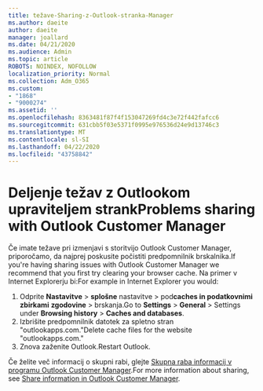 ```yaml
---
title: težave-Sharing-z-Outlook-stranka-Manager
ms.author: daeite
author: daeite
manager: joallard
ms.date: 04/21/2020
ms.audience: Admin
ms.topic: article
ROBOTS: NOINDEX, NOFOLLOW
localization_priority: Normal
ms.collection: Adm_O365
ms.custom:
- "1868"
- "9000274"
ms.assetid: ''
ms.openlocfilehash: 8363481f87f4f153047269fd4c3e72f442fafcc6
ms.sourcegitcommit: 631cbb5f03e5371f0995e976536d24e9d13746c3
ms.translationtype: MT
ms.contentlocale: sl-SI
ms.lasthandoff: 04/22/2020
ms.locfileid: "43758842"
---
```

# <a name="problems-sharing-with-outlook-customer-manager"></a><span data-ttu-id="d6459-102">Deljenje težav z Outlookom upraviteljem strank</span><span class="sxs-lookup"><span data-stu-id="d6459-102">Problems sharing with Outlook Customer Manager</span></span>

<span data-ttu-id="d6459-103">Če imate težave pri izmenjavi s storitvijo Outlook Customer Manager, priporočamo, da najprej poskusite počistiti predpomnilnik brskalnika.</span><span class="sxs-lookup"><span data-stu-id="d6459-103">If you're having sharing issues with Outlook Customer Manager we recommend that you first try clearing your browser cache.</span></span> <span data-ttu-id="d6459-104">Na primer v Internet Explorerju bi:</span><span class="sxs-lookup"><span data-stu-id="d6459-104">For example in Internet Explorer you would:</span></span>

1. <span data-ttu-id="d6459-105">Odprite **Nastavitve** > **splošne** nastavitve > pod**caches in podatkovnimi zbirkami** **zgodovine** > brskanja.</span><span class="sxs-lookup"><span data-stu-id="d6459-105">Go to **Settings** > **General** > Settings under **Browsing history** > **Caches and databases**.</span></span>
2. <span data-ttu-id="d6459-106">Izbrišite predpomnilnik datotek za spletno stran "outlookapps.com."</span><span class="sxs-lookup"><span data-stu-id="d6459-106">Delete cache files for the website "outlookapps.com."</span></span>
3. <span data-ttu-id="d6459-107">Znova zaženite Outlook.</span><span class="sxs-lookup"><span data-stu-id="d6459-107">Restart Outlook.</span></span>

<span data-ttu-id="d6459-108">Če želite več informacij o skupni rabi, glejte [Skupna raba informacij v programu Outlook Customer Manager](https://support.office.com/article/4f26cc69-67da-4cd5-b344-02d1a4799310%20).</span><span class="sxs-lookup"><span data-stu-id="d6459-108">For more information about sharing, see [Share information in Outlook Customer Manager](https://support.office.com/article/4f26cc69-67da-4cd5-b344-02d1a4799310%20).</span></span>